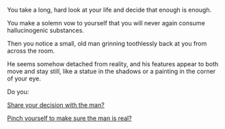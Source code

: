 You take a long, hard look at your life and decide that enough is enough.

You make a solemn vow to yourself that you will never again consume hallucinogenic substances.

Then you notice a small, old man grinning toothlessly back at you from across the room.

He seems somehow detached from reality, and his features appear to both move and stay still,
like a statue in the shadows or a painting in the corner of your eye.

Do you:

[Share your decision with the man?](engage-man/engage-man.md)

[Pinch yourself to make sure the man is real?](../pinch/pinch.md)

